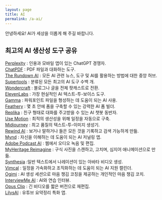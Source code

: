 ```yaml
---
layout: page
title: AI
permalink: /a-ai/
---
```


안녕하세요! AI가 세상을 이롭게 해 주길 바랍니다.

## 최고의 AI 생산성 도구 공유 
[Perplexity](https://www.perplexity.ai/) : 인용과 모바일 앱이 있는 ChatGPT 경쟁자.  
[ChatPDF](https://www.chatpdf.com/) : PDF 파일과 대화하는 도구.  
[The Rundown AI](https://www.therundown.ai/) :  모든 AI 관련 뉴스, 도구 및 AI를 활용하는 방법에 대한 중앙 허브.  
[Supertools](https://supertools.therundown.ai/) : 분류된 모든 최고의 AI 도구 수백 개.  
[Wondercraft](https://www.wondercraft.ai/) : 블로그나 글을 전체 팟캐스트로 전환.  
[ElevenLabs](https://elevenlabs.io/ ) : 가장 현실적인 AI 텍스트-투-보이스 도구.  
[Gamma](https://gamma.app/) : 파워포인트 파일을 형성하는 데 도움이 되는 AI 사용.  
[Feathery](https://www.feathery.io/ ) : 몇 초 안에 폼을 구축할 수 있는 강력한 AI 폼 빌더.  
[Replika](https://replika.com/ ) : 친구 형태로 대화를 주고받을 수 있는 AI 챗봇 동반자.  
[Use Motion](https://www.usemotion.com/ ) : 최적의 생산성을 위해 일정을 자동으로 구축.  
[Midjourney](https://www.midjourney.com/home?callbackUrl=%2Fexplore) : 최고 품질의 텍스트-투-이미지 생성기.  
[Rewind AI](https://www.rewind.ai/ ) : 보거나 말하거나 들은 모든 것을 기록하고 검색 가능하게 만듦.  
[Mynd](https://www.mynd.so/ ) : 자신을 이해하는 데 도움이 되는 AI 저널링 앱.  
[Adobe Podcast AI](https://podcast.adobe.com/ ) : 웹에서 오디오 녹음 및 편집.   
[MyHeritage Reimagine](https://www.myheritage.com/reimagine/ ) : 구식 사진을 스캔하고, 고치며, 심지어 애니메이션으로 만듦.  
[Synthesia](https://www.synthesia.io/ ) :일반 텍스트에서 나레이션이 있는 아바타 비디오 생성.  
[Vimcal](https://www.vimcal.com/ ) : 일정을 가속화하고 조직화하는 데 도움이 되는 AI 지원 캘린더.  
[Ogimi](https://ogimi.ai/ ) : AI 생성 세션으로 마음 챙김 코칭을 제공하는 개인적인 마음 챙김 코치.  
[InterviewMe AI](https://interviewmeai.com/ ) : AI와 연습 인터뷰.  
[Opus Clip](https://www.opus.pro/ ) : 긴 비디오를 짧은 버전으로 재편집.  
[LilysAI](https://lilys.ai/) : 유튜브 요약정리 특화 앱.  


